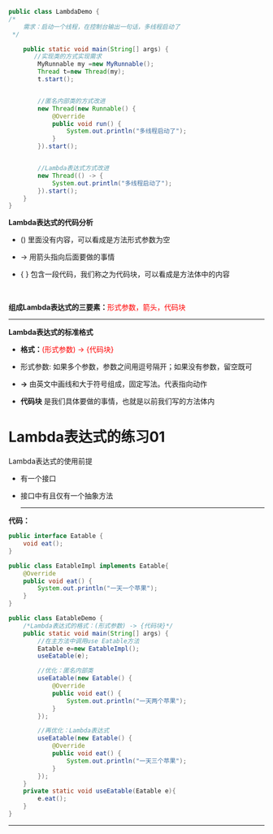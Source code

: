 ```java
public class LambdaDemo {
/*
    需求：启动一个线程，在控制台输出一句话，多线程启动了
 */

    public static void main(String[] args) {
       //实现类的方式实现需求
        MyRunnable my =new MyRunnable();
        Thread t=new Thread(my);
        t.start();


        //匿名内部类的方式改进
        new Thread(new Runnable() {
            @Override
            public void run() {
                System.out.println("多线程启动了");
            }
        }).start();


        //Lambda表达式方式改进
        new Thread(() -> {
            System.out.println("多线程启动了");
        }).start();
    }
}
```



**Lambda表达式的代码分析**

- ()    里面没有内容，可以看成是方法形式参数为空

- ->   用箭头指向后面要做的事情

- { }   包含一段代码，我们称之为代码块，可以看成是方法体中的内容

  ​           

**组成Lambda表达式的三要素：**<font color=red>形式参数，箭头，代码块</font>



------

**Lambda表达式的标准格式**

- **格式：**<font color=red>(形式参数) -> {代码块}</font>

- 形式参数:  如果多个参数，参数之间用逗号隔开；如果没有参数，留空既可

- **->**    由英文中画线和大于符号组成，固定写法。代表指向动作

- **代码块**    是我们具体要做的事情，也就是以前我们写的方法体内  






#                    Lambda表达式的练习01

Lambda表达式的使用前提

- 有一个接口

- 接口中有且仅有一个抽象方法

  ------

  

**代码：**

```java
public interface Eatable {
    void eat();
}
```

```java
public class EatableImpl implements Eatable{
    @Override
    public void eat() {
        System.out.println("一天一个苹果");
    }
}

```

```java
public class EatableDemo {
    /*Lambda表达式的格式：(形式参数) -> {代码块}*/
    public static void main(String[] args) {
        //在主方法中调用use Eatable方法
        Eatable e=new EatableImpl();
        useEatable(e);

        //优化：匿名内部类
        useEatable(new Eatable() {
            @Override
            public void eat() {
                System.out.println("一天两个苹果");
            }
        });

        //再优化：Lambda表达式
        useEatable(new Eatable() {
            @Override
            public void eat() {
                System.out.println("一天三个苹果");
            }
        });
    }
    private static void useEatable(Eatable e){
        e.eat();
    }
}

```

------


